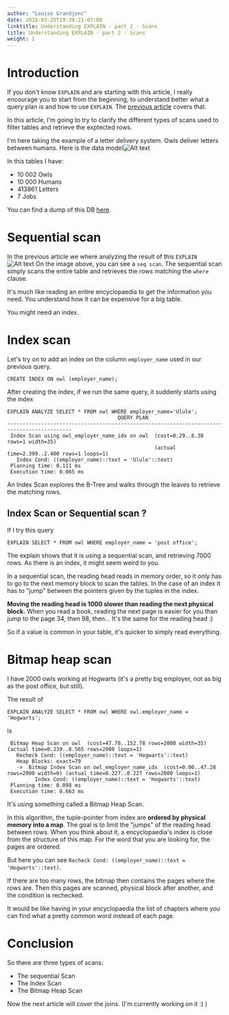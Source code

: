 ```yaml
---
author: "Louise Grandjonc"
date: 2018-03-25T19:39:21-07:00
linktitle: Understanding EXPLAIN - part 2 - Scans
title: Understanding EXPLAIN - part 2 - Scans
weight: 1
---
```


# Introduction

If you don't know `EXPLAIN` and are starting with this article, I really encourage you to start from the beginning, to understand better what a query plan is and how to use `EXPLAIN`. The [previous article](/blog/explain]) covers that.

In this article, I'm going to try to clarify the different types of scans used to filter tables and retrieve the exptected rows.

I'm here taking the example of a letter delivery system. Owls deliver letters between humans. Here is the data model![Alt text](/images/explain/UML.png)

In this tables I have:

- 10 002 Owls
- 10 000 Humans
- 413861 Letters
- 7 Jobs

You can find a dump of this DB [here](https://github.com/louiseGrandjonc/owl-conference/tree/master/sql).

# Sequential scan

In the previous article we where analyzing the result of this `EXPLAIN`![Alt text](/images/explain/explain.png)
On the image above, you can see a `seq scan`. The sequential scan simply scans the entire table and retrieves the rows matching the `where` clause.

It's much like reading an entire encyclopaedia to get the information you need. You understand how it can be expensive for a big table.

You might need an index.

# Index scan

Let's try on to add an index on the column `employer_name` used in our previous query.

`CREATE INDEX ON owl (employer_name);`

After creating the index, if we run the same query, it suddenly starts using the index

```code
EXPLAIN ANALYZE SELECT * FROM owl WHERE employer_name='Ulule';
                                    QUERY PLAN
-------------------------------------------------------------------------------------------
 Index Scan using owl_employer_name_idx on owl  (cost=0.29..8.30 rows=1 width=35)
                                                (actual time=2.399..2.400 rows=1 loops=1)
   Index Cond: ((employer_name)::text = 'Ulule'::text)
 Planning time: 0.111 ms
 Execution time: 0.065 ms
```

An Index Scan explores the B-Tree and walks through the leaves to retrieve the matching rows.

## Index Scan or Sequential scan ?

If I try this query

`EXPLAIN SELECT * FROM owl WHERE employer_name = 'post office';`

The explain shows that it is using a sequential scan, and retrieving 7000 rows. As there is an index, it might seem weird to you.

In a sequential scan, the reading head reads in memory order, so it only has to go to the next memory block to scan the tables. In the case of an index it has to "jump" between the pointers given by the tuples in the index.

**Moving the reading head is 1000 slower than reading the next physical block.**
When you read a book, reading the next page is easier for you than jump to the page 34, then 98, then... It's the same for the reading head :)

So if a value is common in your table, it's quicker to simply read everything.

# Bitmap heap scan

I have 2000 owls working at Hogwarts (it's a pretty big employer, not as big as the post office, but still).

The result of

`EXPLAIN ANALYZE SELECT * FROM owl WHERE owl.employer_name = 'Hogwarts';`

is

```code
 Bitmap Heap Scan on owl  (cost=47.78..152.78 rows=2000 width=35) (actual time=0.239..0.565 rows=2000 loops=1)
   Recheck Cond: ((employer_name)::text = 'Hogwarts'::text)
   Heap Blocks: exact=79
   ->  Bitmap Index Scan on owl_employer_name_idx  (cost=0.00..47.28 rows=2000 width=0) (actual time=0.227..0.227 rows=2000 loops=1)
         Index Cond: ((employer_name)::text = 'Hogwarts'::text)
 Planning time: 0.098 ms
 Execution time: 0.663 ms
 ```

It's using something called a Bitmap Heap Scan.

In this algorithm, the tuple-pointer from index are **ordered by physical memory into a map**. The goal is to limit the "jumps" of the reading head between rows.
When you think about it, a encyclopaedia's index is close from the structure of this map. For the word that you are looking for, the pages are ordered.

But here you can see `Recheck Cond: ((employer_name)::text = 'Hogwarts'::text)`.

If there are too many rows, the bitmap then contains the pages where the rows are. Then this pages are scanned, physical block after another, and the condition is rechecked.

It would be like having in your encyclopaedia the list of chapters where you can find what a pretty common word instead of each page.


# Conclusion

So there are three types of scans:

- The sequential Scan
- The Index Scan
- The Bitmap Heap Scan

Now the next article will cover the joins. (I'm currently working on it :) )